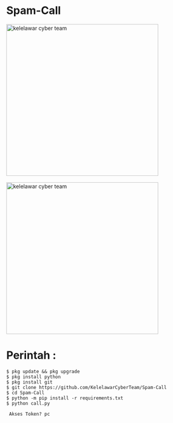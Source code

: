 # Spam-Call
<img src="https://b.top4top.io/p_2618deos10.jpg" width="400" height="400" alt="kelelawar cyber team">
<br><br>
<img src="https://c.top4top.io/p_2618txti21.jpg" width="400" height="400" alt="kelelawar cyber team">
<br>
   
# Perintah :

    $ pkg update && pkg upgrade
    $ pkg install python
    $ pkg install git
    $ git clone https://github.com/KelelawarCyberTeam/Spam-Call
    $ cd Spam-Call
    $ python -m pip install -r requirements.txt
    $ python call.py
    
     Akses Token? pc
    
